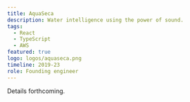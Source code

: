 ```yaml
---
title: AquaSeca
description: Water intelligence using the power of sound.
tags:
  - React
  - TypeScript
  - AWS
featured: true
logo: logos/aquaseca.png
timeline: 2019-23
role: Founding engineer
---
```


Details forthcoming.
